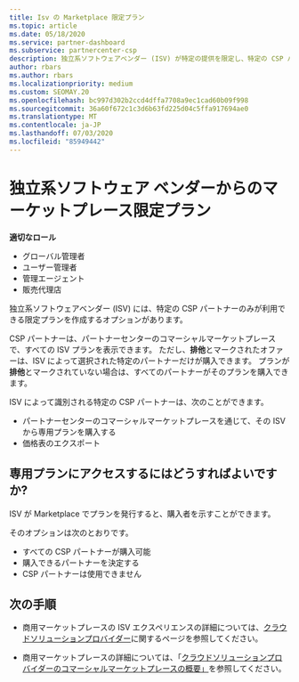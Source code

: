 ```yaml
---
title: Isv の Marketplace 限定プラン
ms.topic: article
ms.date: 05/18/2020
ms.service: partner-dashboard
ms.subservice: partnercenter-csp
description: 独立系ソフトウェアベンダー (ISV) が特定の提供を限定し、特定の CSP パートナーだけが使用できるようにする方法について説明します。
author: rbars
ms.author: rbars
ms.localizationpriority: medium
ms.custom: SEOMAY.20
ms.openlocfilehash: bc997d302b2ccd4dffa7708a9ec1cad60b09f998
ms.sourcegitcommit: 36a60f672c1c3d6b63fd225d04c5ffa917694ae0
ms.translationtype: MT
ms.contentlocale: ja-JP
ms.lasthandoff: 07/03/2020
ms.locfileid: "85949442"
---
```

# <a name="marketplace-exclusive-offers-from-independent-software-vendors"></a>独立系ソフトウェア ベンダーからのマーケットプレース限定プラン

**適切なロール**

- グローバル管理者
- ユーザー管理者
- 管理エージェント
- 販売代理店

独立系ソフトウェアベンダー (ISV) には、特定の CSP パートナーのみが利用できる限定プランを作成するオプションがあります。

CSP パートナーは、パートナーセンターのコマーシャルマーケットプレースで、すべての ISV プランを表示できます。 ただし、**排他**とマークされたオファーは、ISV によって選択された特定のパートナーだけが購入できます。 プランが**排他**とマークされていない場合は、すべてのパートナーがそのプランを購入できます。

ISV によって識別される特定の CSP パートナーは、次のことができます。

- パートナーセンターのコマーシャルマーケットプレースを通じて、その ISV から専用プランを購入する
- 価格表のエクスポート

## <a name="how-do-you-gain-access-to-exclusive-offers"></a>専用プランにアクセスするにはどうすればよいですか?

ISV が Marketplace でプランを発行すると、購入者を示すことができます。

そのオプションは次のとおりです。

- すべての CSP パートナーが購入可能
- 購入できるパートナーを決定する
- CSP パートナーは使用できません

## <a name="next-steps"></a>次の手順

- 商用マーケットプレースの ISV エクスペリエンスの詳細については、[クラウドソリューションプロバイダー](https://docs.microsoft.com/azure/marketplace/cloud-solution-providers)に関するページを参照してください。

- 商用マーケットプレースの詳細については、「[クラウドソリューションプロバイダーのコマーシャルマーケットプレースの概要」](csp-commercial-marketplace-overview.md)を参照してください。
